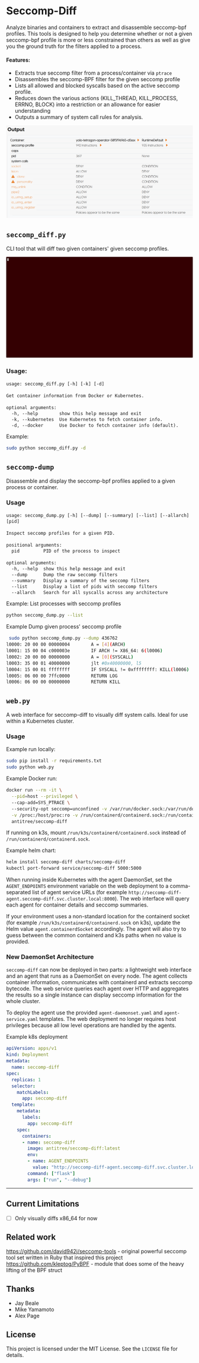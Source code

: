 # Seccomp-Diff

Analyze binaries and containers to extract and disassemble seccomp-bpf profiles. 
This tools is designed to help you determine whether or not a given seccomp-bpf
profile is more or less constrained than others as well as give you the ground 
truth for the filters applied to a process.


#### Features:
- Extracts true seccomp filter from a process/container via `ptrace`
- Disassembles the seccomp-BPF filter for the given seccomp profile
- Lists all allowed and blocked syscalls based on the active seccomp profile.
- Reduces down the various actions (KILL_THREAD, KILL_PROCESS, ERRNO, BLOCK) into a restriction or an allowance for easier understanding
- Outputs a summary of system call rules for analysis.

![](/examples/demo_web.png)

## `seccomp_diff.py`

CLI tool that will diff two given containers' given seccomp profiles.

![](/examples/demo4.gif)

### Usage:
```
usage: seccomp_diff.py [-h] [-k] [-d]

Get container information from Docker or Kubernetes.

optional arguments:
  -h, --help        show this help message and exit
  -k, --kubernetes  Use Kubernetes to fetch container info.
  -d, --docker      Use Docker to fetch container info (default).
```

Example: 
```bash
sudo python seccomp_diff.py -d
```
## `seccomp-dump`
Disassemble and display the seccomp-bpf profiles applied to a given process or container. 

### Usage
```
usage: seccomp_dump.py [-h] [--dump] [--summary] [--list] [--allarch] [pid]

Inspect seccomp profiles for a given PID.

positional arguments:
  pid         PID of the process to inspect

optional arguments:
  -h, --help  show this help message and exit
  --dump      Dump the raw seccomp filters
  --summary   Display a summary of the seccomp filters
  --list      Display a list of pids with seccomp filters
  --allarch   Search for all syscalls across any architecture
```
Example: List processes with seccomp profiles
```bash
python seccomp_dump.py --list
```
Example Dump given process' seccomp profile
```bash
 sudo python seccomp_dump.py --dump 436762
l0000: 20 00 00 00000004        A = [4](ARCH)
l0001: 15 00 04 c000003e        IF ARCH != X86_64: 6(l0006)
l0002: 20 00 00 00000000        A = [0](SYSCALL)
l0003: 35 00 01 40000000        jlt #0x40000000, l5
l0004: 15 00 01 ffffffff        IF SYSCALL != 0xffffffff: KILL(l0006)
l0005: 06 00 00 7ffc0000        RETURN LOG
l0006: 06 00 00 00000000        RETURN KILL
``` 

## `web.py`
A web interface for seccomp-diff to visually diff system calls. Ideal for use
within a Kubernetes cluster. 



### Usage

Example run locally:
```bash
sudo pip install -r requirements.txt
sudo python web.py
```

Example Docker run:
```bash
docker run --rm -it \
  --pid=host --privileged \                            
  --cap-add=SYS_PTRACE \                                             
  --security-opt seccomp=unconfined -v /var/run/docker.sock:/var/run/docker.sock \
  -v /proc:/host/proc:ro -v /run/containerd/containerd.sock:/run/containerd/containerd.sock \
  antitree/seccomp-diff
```
If running on k3s, mount `/run/k3s/containerd/containerd.sock` instead of `/run/containerd/containerd.sock`.


Example helm chart:
```bash
helm install seccomp-diff charts/seccomp-diff
kubectl port-forward service/seccomp-diff 5000:5000
```

When running inside Kubernetes with the agent DaemonSet, set the `AGENT_ENDPOINTS`
environment variable on the web deployment to a comma-separated list of agent
service URLs (for example `http://seccomp-diff-agent.seccomp-diff.svc.cluster.local:8000`).
The web interface will query each agent for container details and seccomp
summaries.

If your environment uses a non-standard location for the containerd socket
(for example `/run/k3s/containerd/containerd.sock` on k3s), update the Helm
value `agent.containerdSocket` accordingly.  The agent will also try to guess
between the common containerd and k3s paths when no value is provided.

### New DaemonSet Architecture

`seccomp-diff` can now be deployed in two parts: a lightweight web interface and
an agent that runs as a DaemonSet on every node.  The agent collects container
information, communicates with containerd and extracts seccomp bytecode.  The
web service queries each agent over HTTP and aggregates the results so a single
instance can display seccomp information for the whole cluster.

To deploy the agent use the provided `agent-daemonset.yaml` and
`agent-service.yaml` templates.  The web deployment no longer requires host
privileges because all low level operations are handled by the agents.

Example k8s deployment
```yaml
apiVersion: apps/v1
kind: Deployment
metadata:
  name: seccomp-diff
spec:
  replicas: 1
  selector:
    matchLabels:
      app: seccomp-diff
  template:
    metadata:
      labels:
        app: seccomp-diff
    spec:
      containers:
      - name: seccomp-diff
        image: antitree/seccomp-diff:latest
        env:
        - name: AGENT_ENDPOINTS
          value: "http://seccomp-diff-agent.seccomp-diff.svc.cluster.local:8000"
        command: ["flask"]
        args: ["run", "--debug"]
```
---

## Current Limitations
* [ ] Only visually diffs x86_64 for now


## Related work

https://github.com/david942j/seccomp-tools - original powerful seccomp tool set written in Ruby that inspired this project
https://github.com/kleptog/PyBPF - module that does some of the heavy lifting of the BPF struct

## Thanks

- Jay Beale
- Mike Yamamoto
- Alex Page

## License

This project is licensed under the MIT License. See the `LICENSE` file for details.

